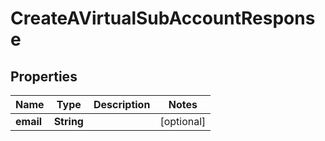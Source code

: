 

# CreateAVirtualSubAccountResponse


## Properties

| Name | Type | Description | Notes |
|------------ | ------------- | ------------- | -------------|
|**email** | **String** |  |  [optional] |



